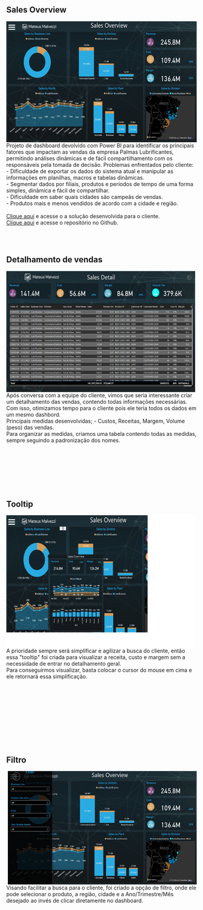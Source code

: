 ## Sales Overview   
<img align="right" width="550" height="320" src="https://github.com/MateusMalvezzi/Sales_Overview/blob/main/BackgroundAndColors/SalesOverview.png">
Projeto de dashboard devolvido com Power BI para identificar os principais fatores que impactam as vendas da empresa Palmas Lubrificantes, permitindo análises dinâmicas e de fácil compartilhamento com os responsáveis pela tomada de decisão.
Problemas enfrentados pelo cliente: <br>
- Dificuldade de exportar os dados do sistema atual e manipular as informações em planilhas, macros e tabelas dinâmicas.<br>
- Segmentar dados  por filiais, produtos e períodos de tempo de uma forma simples, dinâmica e fácil de compartilhar.<br>
- Dificuldade em saber quais cidades são campeãs de vendas.<br>
- Produtos mais e menos vendidos de acordo com a cidade e região.<br>
<br>
<a href="https://app.powerbi.com/view?r=eyJrIjoiNWZlNzNjM2YtMTcwMC00NDBlLWE1MGQtNzk5Y2ZmMmZkOTRlIiwidCI6Ijk2NzBjNWQ4LWFjYmItNDI3Ny05Y2YzLTg1YWFhMzMzNjZlMyJ9" target="_blank">Clique aqui</a> e acesse o a solução desenvolvida para o cliente.
<br>
<a href="https://github.com/MateusMalvezzi/Sales_Overview" target="_blank">Clique aqui</a> e acesse o repositório no Github.

<br><br>

## Detalhamento de vendas
<img align="left" width="500" height="320" src="https://github.com/MateusMalvezzi/Sales_Overview/blob/main/BackgroundAndColors/SalesDetail.png">
Após conversa com a equipe do cliente, vimos que seria interessante criar um detalhamento das vendas, contendo todas informações necessárias. Com isso, otimizamos tempo para o cliente pois ele teria todos os dados em um mesmo dashbord.<br>
Principais medidas desenvolvidas; - Custos, Receitas, Margem, Volume (peso) das vendas.<br> Para organizar as medidas, criamos uma tabela contendo todas as medidas, sempre seguindo a padronização dos nomes.
<br><br><br><br><br><br><br><br>

## Tooltip
<img align="left" width="500" height="350" src="https://github.com/MateusMalvezzi/Sales_Overview/blob/main/BackgroundAndColors/ToolTip.png">
A prioridade sempre será simplificar e agilizar a busca do cliente, então essa "tooltip" foi criada para visualizar a receita, custo e margem sem a necessidade de entrar no detalhamento geral.<br> Para conseguirmos visualizar, basta colocar o cursor do mouse em cima e ele retornará essa simplificação. 
<br><br><br><br><br><br><br><br><br><br><br>

## Filtro
<img align="right" width="500" height="300" src="https://github.com/MateusMalvezzi/Sales_Overview/blob/main/BackgroundAndColors/filter.png">
Visando facilitar a busca para o cliente, foi criado a opção de filtro, onde ele pode selecionar o produto, a região, cidade e a Ano/Trimestre/Mês desejado ao invés de clicar diretamente no dashboard.
<br><br><br><br><br><br><br><br><br><br>
